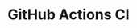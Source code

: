 # GitHub Actions CI














































































































































































































































































































































































































































































































































































































































































































































































































































































































































































































































































































































































































































































































































































































































































































































































































































































































































































































































































































































































































































































































































































































































































































































































































































































































































































































































































































































































































